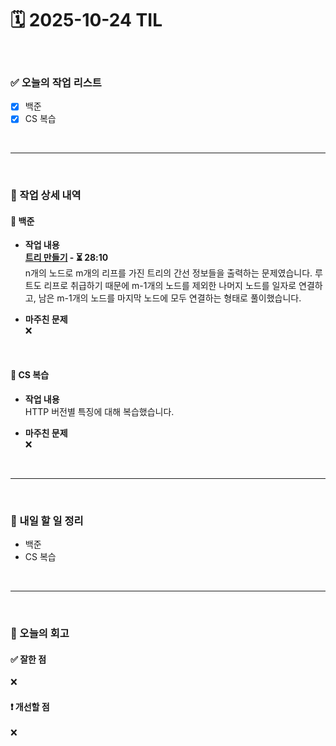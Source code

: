 # 🗓️ 2025-10-24 TIL

<br>

### ✅ 오늘의 작업 리스트  
- [x] 백준
- [x] CS 복습 

<br>

---

<br>

### 📌 작업 상세 내역  

#### 🔹 백준
- **작업 내용**<br>
**[트리 만들기](https://www.acmicpc.net/problem/14244) - ⏳ 28:10**<br>
n개의 노드로 m개의 리프를 가진 트리의 간선 정보들을 출력하는 문제였습니다. 루트도 리프로 취급하기 때문에 m-1개의 노드를 제외한 나머지 노드를 일자로 연결하고, 남은 m-1개의 노드를 마지막 노드에 모두 연결하는 형태로 풀이했습니다.

- **마주친 문제**<br>
❌

<br>

#### 🔹 CS 복습 
- **작업 내용**<br>
HTTP 버전별 특징에 대해 복습했습니다.

- **마주친 문제**<br>
❌

<br>

---

<br>

### 🚀 내일 할 일 정리  

- 백준
- CS 복습 

<br>

---

<br>

### 🧐 오늘의 회고  

#### ✅ 잘한 점
❌

#### ❗ 개선할 점
❌

<br><br><br>